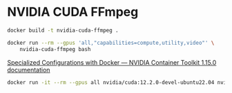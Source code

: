 # NVIDIA CUDA FFmpeg

```sh
docker build -t nvidia-cuda-ffmpeg .
```

```sh
docker run --rm --gpus 'all,"capabilities=compute,utility,video"' \
    nvidia-cuda-ffmpeg bash
```

[Specialized Configurations with Docker — NVIDIA Container Toolkit 1.15.0 documentation](https://docs.nvidia.com/datacenter/cloud-native/container-toolkit/latest/docker-specialized.html#driver-capabilities)


```sh
docker run -it --rm --gpus all nvidia/cuda:12.2.0-devel-ubuntu22.04 nvidia-smi
```